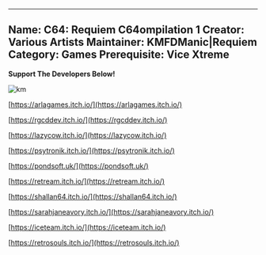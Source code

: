 -----------------------
Name: C64: Requiem C64ompilation 1
Creator: Various Artists
Maintainer: KMFDManic|Requiem
Category: Games
Prerequisite: Vice Xtreme
-----------------------
**Support The Developers Below!**

![km](https://i.imgur.com/QyykIuP.png)

[https://arlagames.itch.io/](https://arlagames.itch.io/)

[https://rgcddev.itch.io/](https://rgcddev.itch.io/)

[https://lazycow.itch.io/](https://lazycow.itch.io/)

[https://psytronik.itch.io/](https://psytronik.itch.io/)

[https://pondsoft.uk/](https://pondsoft.uk/)

[https://retream.itch.io/](https://retream.itch.io/)

[https://shallan64.itch.io/](https://shallan64.itch.io/)

[https://sarahjaneavory.itch.io/](https://sarahjaneavory.itch.io/)

[https://iceteam.itch.io/](https://iceteam.itch.io/)

[https://retrosouls.itch.io/](https://retrosouls.itch.io/)
